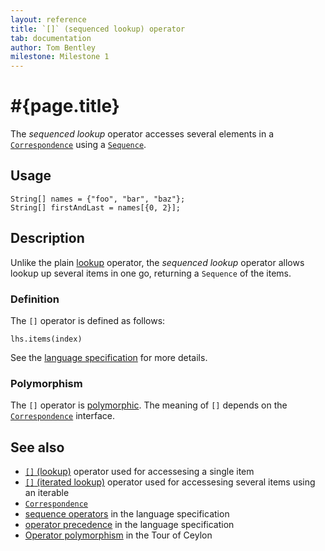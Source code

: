 ```yaml
---
layout: reference
title: `[]` (sequenced lookup) operator
tab: documentation
author: Tom Bentley
milestone: Milestone 1
---
```


# #{page.title}

The *sequenced lookup* operator accesses several elements in a 
[`Correspondence`](../../ceylon.language/Correspondence) 
using a 
[`Sequence`](../../ceylon.language/Sequence).

## Usage 

    String[] names = {"foo", "bar", "baz"};
    String[] firstAndLast = names[{0, 2}];

## Description

Unlike the plain [lookup](../lookup) operator, the *sequenced lookup* operator
allows lookup up several items in one go, returning a `Sequence` of the items.

### Definition

The `[]` operator is defined as follows:

    lhs.items(index)

See the [language specification](#{site.urls.spec}#listmap) for 
more details.

### Polymorphism

The `[]` operator is [polymorphic](/documentation/reference/operator/operator-polymorphism). 
The meaning of `[]` depends on the 
[`Correspondence`](../../ceylon.language/Correspondence) 
interface.

## See also

* [`[]` (lookup)](../lookup) operator used for accessesing a single item
* [`[]` (iterated lookup)](../iterated-lookup) operator used for accessesing several items using an iterable
* [`Correspondence`](../../ceylon.language/Correspondence)
* [sequence operators](#{site.urls.spec}#listmap) in the 
  language specification
* [operator precedence](#{site.urls.spec}#operatorprecedence) in the 
  language specification
* [Operator polymorphism](/documentation/tour/language-module/#operator_polymorphism) 
  in the Tour of Ceylon

